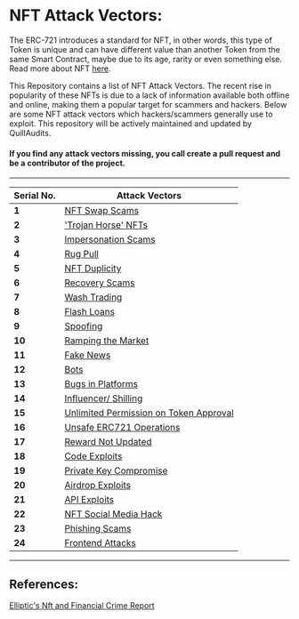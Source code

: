 # NFT Attack Vectors:

The ERC-721 introduces a standard for NFT, in other words, this type of Token is unique and can have different value than another Token from the same Smart Contract, maybe due to its age, rarity or even something else. Read more about NFT [here](https://ethereum.org/en/nft/).

This Repository contains a list of NFT Attack Vectors. The recent rise in popularity of these NFTs is due to a lack of information available both offline and online, making them a popular target for scammers and hackers. Below are some NFT attack vectors which hackers/scammers generally use to exploit. This repository will be actively maintained and updated by QuillAudits.

#### If you find any attack vectors missing, you call create a pull request and be a contributor of the project. 

---
Serial No. | Attack Vectors
--- | ---
**1** | [NFT Swap Scams](data/1.md)
**2** | ['Trojan Horse' NFTs](data/2.md)
**3** | [Impersonation Scams](data/3.md)
**4** | [Rug Pull](data/4.md)
**5** | [NFT Duplicity](data/5.md)
**6** | [Recovery Scams](data/6.md)
**7** | [Wash Trading](data/7.md)
**8** | [Flash Loans](data/8.md)
**9** | [Spoofing](data/9.md)
**10** | [Ramping the Market](data/10.md)
**11** | [Fake News](data/11.md)
**12** | [Bots](data/12.md)
**13** | [Bugs in Platforms](data/13.md)
**14** | [Influencer/ Shilling](data/14.md)
**15** | [Unlimited Permission on Token Approval](data/15.md)
**16** | [Unsafe ERC721 Operations](data/16.md)
**17** | [Reward Not Updated](data/17.md)
**18** | [Code Exploits](data/18.md)
**19** | [Private Key Compromise](data/19.md)
**20** | [Airdrop Exploits](data/20.md)
**21** | [API Exploits](data/21.md)
**22** | [NFT Social Media Hack](data/22.md)
**23** | [Phishing Scams](data/23.md)
**24** | [Frontend Attacks](data/24.md)

-----

## References:
[Elliptic's Nft and Financial Crime Report](https://www.elliptic.co/hubfs/NFT%20Report%202022.pdf)

